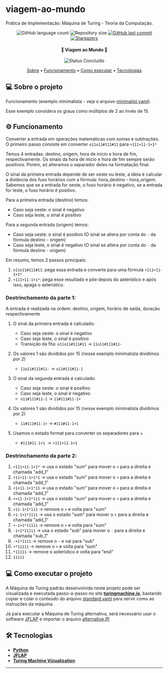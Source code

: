 # viagem-ao-mundo

Prática de Implementação: Máquina de Turing - Teoria da Computação.

<p align="center">
  <img alt="GitHub language count" src="https://img.shields.io/github/languages/count/drickchote/TeoComp?color=%2304D361">

  <img alt="Repository size" src="https://img.shields.io/github/repo-size/drickchote/TeoComp">
  
  <a href="https://github.com/caiovinisl/metodos-hashing/commits/main">
    <img alt="GitHub last commit" src="https://img.shields.io/github/last-commit/drickchote/TeoComp">
  </a>
   
   <a href="https://github.com/drickchote/TeoComp/stargazers">
    <img alt="Stargazers" src="https://img.shields.io/github/stars/drickchote/TeoComp?style=social">
  </a>
  
 
</p>

<h4 align="center"> 
	🚧 Viagem ao Mundo 🚧
</h4>

<p align="center">
	<img alt="Status Concluído" src="https://img.shields.io/badge/STATUS-CONCLU%C3%8DDO-brightgreen">
</p>

<p align="center">
 <a href="#-sobre-o-projeto">Sobre</a> •
 <a href="#%EF%B8%8F-funcionamento">Funcionamento</a> •
 <a href="#%EF%B8%8F-como-executar-o-projeto">Como executar</a> • 
 <a href="#-tecnologias">Tecnologias</a>
</p>

## 💻 Sobre o projeto
Funcionamento (exemplo minimalista - veja o arquivo [minimalist.yaml](/standard/minimalist.yaml)).

Esse exemplo considera os graus como múltiplos de 2 ao invés de 15.

## ⚙️ Funcionamento
Converter a entrada em operações matemáticas com somas e subtrações. 
O primeiro passo consiste em converter `o11o11#111#11` para `+111+11-1+1*`

Temos 4 entradas: destino, origem, hora de início e hora de fim, respectivamente.
Os sinais da hora de início e hora de fim sempre serão positivos. 
Porém, só alteramos o separador deles na formatação final.

O sinal da primeira entrada depende de ser oeste ou leste, a ideia é calcular a distância dos fuso horários com a fórmula: hora_destino - hora_origem. Sabemos que se a entrada for oeste, o fuso horário é negativo, se a entrada for leste, o fuso horário é positivo.

Para a primeira entrada (destino) temos:
- Caso seja oeste: o sinal é negativo
- Caso seja leste, o sinal é positivo

Para a segunda entrada (origem) temos:
- Caso seja oeste: o sinal é positivo (O sinal se altera por conta do `-` da fórmula destino - origem)
- Caso seja leste, o sinal é negativo (O sinal se altera por conta do `-` da fórmula destino - origem)

Em resumo, temos 2 passos principais:
1. `o11o11#111#11`: pega essa entrada e converte para uma fórmula `+111+11-1+1*`
2. `+111+11-1+1*`: pega esse resultado e põe depois do asterístico e após isso, apaga o asterístico.



### Destrinchamento da parte 1:
A entrada é realizada na ordem:
destino, origem, horário de saída, duração respectivamente

1. O sinal da primeira entrada é calculado:
    - Caso seja oeste: o sinal é negativo
    - Caso seja leste, o sinal é positivo
    - Transição da fita: `o11o11#111#11` -> `11o11#111#11-`

2. Os valores 1 são divididos por 15 (nesse exemplo minimalista dividimos por 2)
    - `11o11#111#11-` -> `o11#111#11-1`
3. O sinal da segunda entrada é calculado:
    - Caso seja oeste: o sinal é positivo
    - Caso seja leste, o sinal é negativo
    - `o11#111#11-1` -> `11#111#11-1+`

4. Os valores 1 são divididos por 15 (nesse exemplo minimalista dividimos por 2)
    - `11#111#11-1+` -> `#111#11-1+1`
5. Usamos o estado format para converter os separadores para +
    - `#111#11-1+1 `-> `+111+11-1+1` 

### Destrinchamento da parte 2:
1. `+111+11-1+1*` -> usa o estado "sum" para mover o `+` para a direita e chamada "add_1"
2. `+11+11-1+1*1` -> usa o estado "sum" para mover o `+` para a direita e chamada "add_1"
3. `+1+11-1+1*11` -> usa o estado "sum" para mover o `+` para a direita e chamada "add_1"
4. `++11-1+1*111` -> usa o estado "sum" para mover o `+` para a direita e chamada "add_1"
4. `+11-1+1*111` -> remove o `+` e volta para "sum"
5. `+1-1+1*1111` -> usa o estado "sum" para mover o `+` para a direita e chamada "add_1"
6. `+-1+1*11111` -> remove o `+` e volta para "sum"
7. `-1+1*11111` -> usa o estado "sub" para mover o `-` para a direita e chamada "sub_1"
8. `-+1*1111` -> remove o `-` e vai para "sub"
9.  `+*11111` -> remove o `+` e volta para "sum"
10. `*11111` -> remove o asterístico e volta para "end"
11. `11111`

## 💻 Como executar o projeto

A Máquina de Turing padrão desenvolvida neste projeto pode ser visualizada e executada passo-a-passo no site **[turingmachine.io](https://turingmachine.io/)**, bastando copiar e colar o conteúdo do arquivo [standard.yaml](/standard/standard.yaml) para servir como as instruções da máquina.

Já para executar a Máquina de Turing alternativa, será necessário usar o software [JFLAP](https://www.jflap.org/) e importar o arquivo [alternative.jff](/alternative/alternative.jff).


## 🛠 Tecnologias

- **[Python](https://www.python.org/)**
- **[JFLAP](https://www.jflap.org/)**
- **[Turing Machine Vizualization](https://turingmachine.io/)**

---
